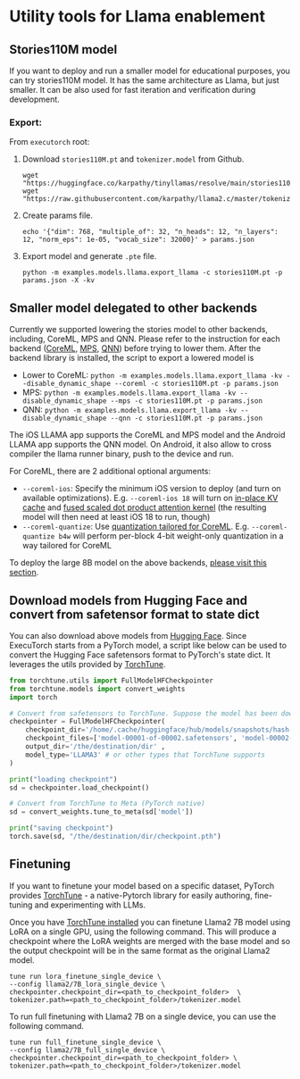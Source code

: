 # Utility tools for Llama enablement

## Stories110M model

If you want to deploy and run a smaller model for educational purposes, you can try stories110M model. It has the same architecture as Llama, but just smaller. It can be also used for fast iteration and verification during development.

### Export:

From `executorch` root:

1. Download `stories110M.pt` and `tokenizer.model` from Github.
    ```
    wget "https://huggingface.co/karpathy/tinyllamas/resolve/main/stories110M.pt"
    wget "https://raw.githubusercontent.com/karpathy/llama2.c/master/tokenizer.model"
    ```
2. Create params file.
    ```
    echo '{"dim": 768, "multiple_of": 32, "n_heads": 12, "n_layers": 12, "norm_eps": 1e-05, "vocab_size": 32000}' > params.json
    ```
3. Export model and generate `.pte` file.
    ```
    python -m examples.models.llama.export_llama -c stories110M.pt -p params.json -X -kv
    ```

## Smaller model delegated to other backends

Currently we supported lowering the stories model to other backends, including, CoreML, MPS and QNN. Please refer to the instruction
for each backend ([CoreML](https://pytorch.org/executorch/main/build-run-coreml.html), [MPS](https://pytorch.org/executorch/main/build-run-mps.html), [QNN](https://pytorch.org/executorch/main/build-run-qualcomm-ai-engine-direct-backend.html)) before trying to lower them. After the backend library is installed, the script to export a lowered model is

- Lower to CoreML: `python -m examples.models.llama.export_llama -kv --disable_dynamic_shape --coreml -c stories110M.pt -p params.json `
- MPS: `python -m examples.models.llama.export_llama -kv --disable_dynamic_shape --mps -c stories110M.pt -p params.json `
- QNN: `python -m examples.models.llama.export_llama -kv --disable_dynamic_shape --qnn -c stories110M.pt -p params.json `

The iOS LLAMA app supports the CoreML and MPS model and the Android LLAMA app supports the QNN model. On Android, it also allow to cross compiler the llama runner binary, push to the device and run.

For CoreML, there are 2 additional optional arguments:
* `--coreml-ios`: Specify the minimum iOS version to deploy (and turn on available optimizations). E.g. `--coreml-ios 18` will turn on [in-place KV cache](https://developer.apple.com/documentation/coreml/mlstate?language=objc) and [fused scaled dot product attention kernel](https://apple.github.io/coremltools/source/coremltools.converters.mil.mil.ops.defs.html#coremltools.converters.mil.mil.ops.defs.iOS18.transformers.scaled_dot_product_attention) (the resulting model will then need at least iOS 18 to run, though)
* `--coreml-quantize`: Use [quantization tailored for CoreML](https://apple.github.io/coremltools/docs-guides/source/opt-quantization-overview.html). E.g. `--coreml-quantize b4w` will perform per-block 4-bit weight-only quantization in a way tailored for CoreML

To deploy the large 8B model on the above backends, [please visit this section](non_cpu_backends.md).

## Download models from Hugging Face and convert from safetensor format to state dict

You can also download above models from [Hugging Face](https://huggingface.co/). Since ExecuTorch starts from a PyTorch model, a script like below can be used to convert the Hugging Face safetensors format to PyTorch's state dict. It leverages the utils provided by [TorchTune](https://github.com/pytorch/torchtune).


```Python
from torchtune.utils import FullModelHFCheckpointer
from torchtune.models import convert_weights
import torch

# Convert from safetensors to TorchTune. Suppose the model has been downloaded from Hugging Face
checkpointer = FullModelHFCheckpointer(
    checkpoint_dir='/home/.cache/huggingface/hub/models/snapshots/hash-number',
    checkpoint_files=['model-00001-of-00002.safetensors', 'model-00002-of-00002.safetensors'],
    output_dir='/the/destination/dir' ,
    model_type='LLAMA3' # or other types that TorchTune supports
)

print("loading checkpoint")
sd = checkpointer.load_checkpoint()

# Convert from TorchTune to Meta (PyTorch native)
sd = convert_weights.tune_to_meta(sd['model'])

print("saving checkpoint")
torch.save(sd, "/the/destination/dir/checkpoint.pth")
```

## Finetuning

If you want to finetune your model based on a specific dataset, PyTorch provides [TorchTune](https://github.com/pytorch/torchtune) - a native-Pytorch library for easily authoring, fine-tuning and experimenting with LLMs.

Once you have [TorchTune installed](https://github.com/pytorch/torchtune?tab=readme-ov-file#get-started) you can finetune Llama2 7B model using LoRA on a single GPU, using the following command. This will produce a checkpoint where the LoRA weights are merged with the base model and so the output checkpoint will be in the same format as the original Llama2 model.

```
tune run lora_finetune_single_device \
--config llama2/7B_lora_single_device \
checkpointer.checkpoint_dir=<path_to_checkpoint_folder>  \
tokenizer.path=<path_to_checkpoint_folder>/tokenizer.model
```

To run full finetuning with Llama2 7B on a single device, you can use the following command.

```
tune run full_finetune_single_device \
--config llama2/7B_full_single_device \
checkpointer.checkpoint_dir=<path_to_checkpoint_folder> \
tokenizer.path=<path_to_checkpoint_folder>/tokenizer.model
```
